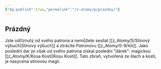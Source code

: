 ```yaml
---
{"dg-publish":true,"permalink":"/z-atomy/p/prazdny/"}
---
```


## Prázdný
Jste odříznutý od svého patrona a nemůžete sesílat [[z_Atomy/S/Stínový výbuch\|Stínový výbuch]] a ztrácíte Patronovu [[z_Atomy/0-9/🌀\|🌀]]. Jako poslední dar jsi však od svého patrona získal poslední "dárek": magickou [[z_Atomy/K/Kosa Kostí\|Kosu Kostí]]. Tato zbraň, vytvořená ze šlach a kostí, je nasycena stínovou magií.